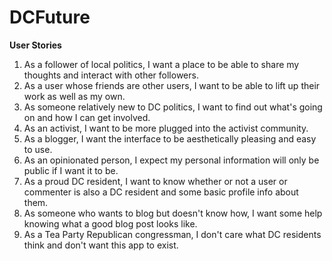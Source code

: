 # DCFuture



**User Stories**

1. As a follower of local politics, I want a place to be able to share my thoughts and interact with other followers.
2. As a user whose friends are other users, I want to be able to lift up their work as well as my own.
3. As someone relatively new to DC politics, I want to find out what's going on and how I can get involved.
4. As an activist, I want to be more plugged into the activist community.
5. As a blogger, I want the interface to be aesthetically pleasing and easy to use.
6. As an opinionated person, I expect my personal information will only be public if I want it to be. 
7. As a proud DC resident, I want to know whether or not a user or commenter is also a DC resident and some basic profile info about them.
8. As someone who wants to blog but doesn't know how, I want some help knowing what a good blog post looks like.
9. As a Tea Party Republican congressman, I don't care what DC residents think and don't want this app to exist.
